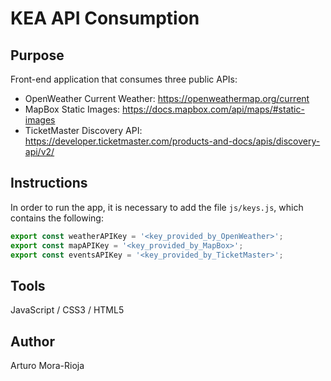 # KEA API Consumption

## Purpose
Front-end application that consumes three public APIs:
- OpenWeather Current Weather: https://openweathermap.org/current
- MapBox Static Images: https://docs.mapbox.com/api/maps/#static-images
- TicketMaster Discovery API: https://developer.ticketmaster.com/products-and-docs/apis/discovery-api/v2/

## Instructions

In order to run the app, it is necessary to add the file `js/keys.js`, which contains the following:
```javascript
export const weatherAPIKey = '<key_provided_by_OpenWeather>';
export const mapAPIKey = '<key_provided_by_MapBox>';
export const eventsAPIKey = '<key_provided_by_TicketMaster>';
```

## Tools
JavaScript / CSS3 / HTML5

## Author
Arturo Mora-Rioja
